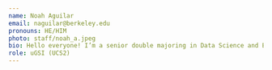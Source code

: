 ```yaml
---
name: Noah Aguilar
email: naguilar@berkeley.edu
pronouns: HE/HIM
photo: staff/noah_a.jpeg
bio: Hello everyone! I’m a senior double majoring in Data Science and Economics from SoCal. I enjoy playing guitar (and a little piano) and gaming in my spare time. Looking forward to a great semester with you all!
role: uGSI (UCS2)
---
```

